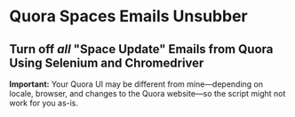 # Quora Spaces Emails Unsubber

## Turn off _all_ "Space Update" Emails from Quora Using Selenium and Chromedriver

**Important:** Your Quora UI may be different from mine—depending on locale, browser, and changes to the Quora website—so the script might not work for you as-is.
